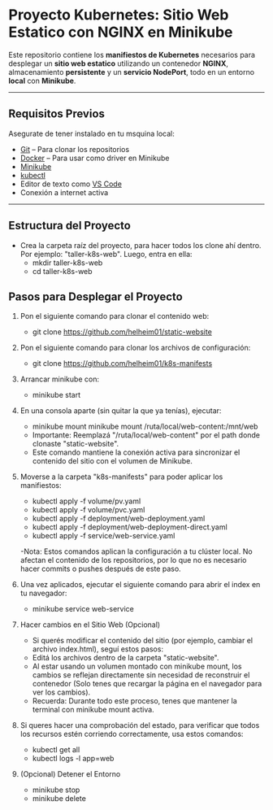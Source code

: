 # Proyecto Kubernetes: Sitio Web Estatico con NGINX en Minikube

Este repositorio contiene los **manifiestos de Kubernetes** necesarios para desplegar un **sitio web estatico** utilizando un contenedor **NGINX**, almacenamiento **persistente** y un **servicio NodePort**, todo en un entorno **local** con **Minikube**.

---

## Requisitos Previos

Asegurate de tener instalado en tu msquina local:

- [Git](https://git-scm.com/) – Para clonar los repositorios
- [Docker](https://www.docker.com/) – Para usar como driver en Minikube
- [Minikube](https://minikube.sigs.k8s.io/docs/start/)
- [kubectl](https://kubernetes.io/docs/tasks/tools/)
- Editor de texto como [VS Code](https://code.visualstudio.com/)
- Conexión a internet activa

---

## Estructura del Proyecto

- Crea la carpeta raíz del proyecto, para hacer todos los clone ahí dentro. Por ejemplo: "taller-k8s-web". Luego, entra en ella: 
    - mkdir taller-k8s-web
    - cd taller-k8s-web

## Pasos para Desplegar el Proyecto

1) Pon el siguiente comando para clonar el contenido web:
     - git clone https://github.com/helheim01/static-website

2) Pon el siguiente comando para clonar los archivos de configuración: 
    - git clone https://github.com/helheim01/k8s-manifests

3) Arrancar minikube con: 
    - minikube start

4) En una consola aparte (sin quitar la que ya tenías), ejecutar: 
    - minikube mount minikube mount /ruta/local/web-content:/mnt/web
    - Importante: Reemplazá "/ruta/local/web-content" por el path donde clonaste "static-website".
    - Este comando mantiene la conexión activa para sincronizar el contenido del sitio con el volumen de Minikube.

5) Moverse a la carpeta "k8s-manifests" para poder aplicar los manifiestos:
    - kubectl apply -f volume/pv.yaml
    - kubectl apply -f volume/pvc.yaml
    - kubectl apply -f deployment/web-deployment.yaml
    - kubectl apply -f deployment/web-deployment-direct.yaml
    - kubectl apply -f service/web-service.yaml

    -Nota: Estos comandos aplican la configuración a tu clúster local. No afectan el contenido de los repositorios, por lo que no es necesario hacer commits o pushes después de este paso.

6) Una vez aplicados, ejecutar el siguiente comando para abrir el index en tu navegador: 
    - minikube service web-service

7) Hacer cambios en el Sitio Web (Opcional)
    - Si querés modificar el contenido del sitio (por ejemplo, cambiar el archivo index.html), seguí estos pasos:
    - Editá los archivos dentro de la carpeta "static-website".
    - Al estar usando un volumen montado con minikube mount, los cambios se reflejan directamente sin necesidad de reconstruir el contenedor (Solo tenes que recargar la página en el navegador para ver los cambios).
    - Recuerda: Durante todo este proceso, tenes que mantener la terminal con minikube mount activa.

8) Si queres hacer una comprobación del estado, para verificar que todos los recursos estén corriendo correctamente, usa estos comandos:
    - kubectl get all
    - kubectl logs -l app=web

9) (Opcional) Detener el Entorno
    - minikube stop
    - minikube delete
